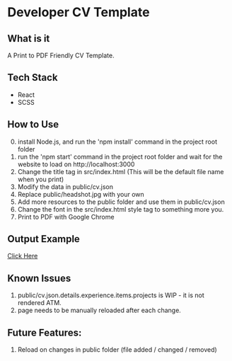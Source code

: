 # Developer CV Template

## What is it
A Print to PDF Friendly CV Template.

## Tech Stack
- React
- SCSS

## How to Use
0) install Node.js, and run the 'npm install' command in the project root folder
1) run the 'npm start' command in the project root folder and wait for the website to load on http://localhost:3000
3) Change the title tag in src/index.html (This will be the default file name when you print)
4) Modify the data in public/cv.json
5) Replace public/headshot.jpg with your own
6) Add more resources to the public folder and use them in public/cv.json
7) Change the font in the src/index.html style tag to something more you. 
8) Print to PDF with Google Chrome

## Output Example
[Click Here](https://github.com/EyalPerry/dev-cv/blob/master/output-example.pdf)

## Known Issues
1) public/cv.json.details.experience.items.projects is WIP - it is not rendered ATM.
2) page needs to be manually reloaded after each change.

## Future Features:
1) Reload on changes in public folder (file added / changed / removed)
